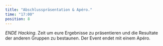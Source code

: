 ```yaml
---
title: "Abschlusspräsentation & Apéro."
time: "17:00"
position: 8
---
```

*ENDE Hacking*. Zeit um eure Ergebnisse zu präsentieren und die Resultate der anderen Gruppen zu bestaunen. Der Event endet mit einem Apéro.